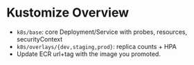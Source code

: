 # Kustomize Overview
- `k8s/base`: core Deployment/Service with probes, resources, securityContext
- `k8s/overlays/{dev,staging,prod}`: replica counts + HPA
- Update ECR url+tag with the image you promoted.
